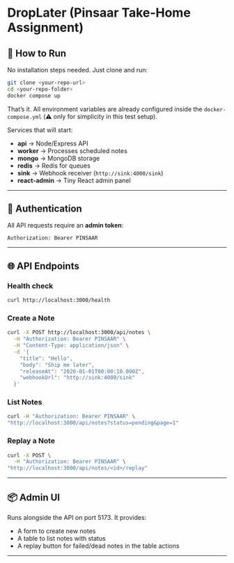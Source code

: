 
# DropLater (Pinsaar Take-Home Assignment)

## 🚀 How to Run

No installation steps needed. Just clone and run:

```bash
git clone <your-repo-url>
cd <your-repo-folder>
docker compose up
```

That’s it. All environment variables are already configured inside the `docker-compose.yml` (⚠️ only for simplicity in this test setup).

Services that will start:

* **api** → Node/Express API
* **worker** → Processes scheduled notes
* **mongo** → MongoDB storage
* **redis** → Redis for queues
* **sink** → Webhook receiver (`http://sink:4000/sink`)
* **react-admin** → Tiny React admin panel

---

## 🔑 Authentication

All API requests require an **admin token**:

```
Authorization: Bearer PINSAAR
```

---

## 🌐 API Endpoints

### Health check

```bash
curl http://localhost:3000/health
```

### Create a Note

```bash
curl -X POST http://localhost:3000/api/notes \
  -H "Authorization: Bearer PINSAAR" \
  -H "Content-Type: application/json" \
  -d '{
    "title": "Hello",
    "body": "Ship me later",
    "releaseAt": "2020-01-01T00:00:10.000Z",
    "webhookUrl": "http://sink:4000/sink"
  }'
```

### List Notes

```bash
curl -H "Authorization: Bearer PINSAAR" \
"http://localhost:3000/api/notes?status=pending&page=1"
```

### Replay a Note

```bash
curl -X POST \
  -H "Authorization: Bearer PINSAAR" \
"http://localhost:3000/api/notes/<id>/replay"
```

---

## 📦 Admin UI

Runs alongside the API on port 5173.
It provides:

* A form to create new notes
* A table to list notes with status
* A replay button for failed/dead notes in the table actions

---
